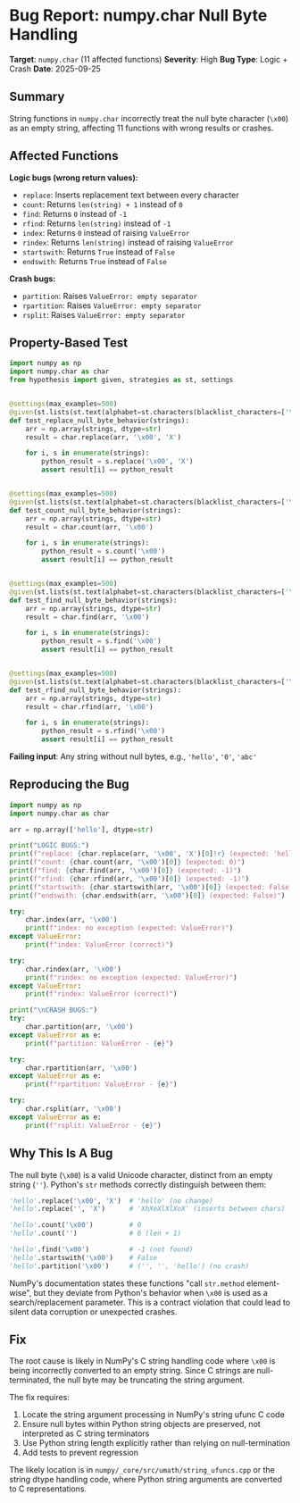 # Bug Report: numpy.char Null Byte Handling

**Target**: `numpy.char` (11 affected functions)
**Severity**: High
**Bug Type**: Logic + Crash
**Date**: 2025-09-25

## Summary

String functions in `numpy.char` incorrectly treat the null byte character (`\x00`) as an empty string, affecting 11 functions with wrong results or crashes.

## Affected Functions

**Logic bugs (wrong return values):**
- `replace`: Inserts replacement text between every character
- `count`: Returns `len(string) + 1` instead of `0`
- `find`: Returns `0` instead of `-1`
- `rfind`: Returns `len(string)` instead of `-1`
- `index`: Returns `0` instead of raising `ValueError`
- `rindex`: Returns `len(string)` instead of raising `ValueError`
- `startswith`: Returns `True` instead of `False`
- `endswith`: Returns `True` instead of `False`

**Crash bugs:**
- `partition`: Raises `ValueError: empty separator`
- `rpartition`: Raises `ValueError: empty separator`
- `rsplit`: Raises `ValueError: empty separator`

## Property-Based Test

```python
import numpy as np
import numpy.char as char
from hypothesis import given, strategies as st, settings


@settings(max_examples=500)
@given(st.lists(st.text(alphabet=st.characters(blacklist_characters=['\x00']), min_size=1), min_size=1))
def test_replace_null_byte_behavior(strings):
    arr = np.array(strings, dtype=str)
    result = char.replace(arr, '\x00', 'X')

    for i, s in enumerate(strings):
        python_result = s.replace('\x00', 'X')
        assert result[i] == python_result


@settings(max_examples=500)
@given(st.lists(st.text(alphabet=st.characters(blacklist_characters=['\x00']), min_size=1), min_size=1))
def test_count_null_byte_behavior(strings):
    arr = np.array(strings, dtype=str)
    result = char.count(arr, '\x00')

    for i, s in enumerate(strings):
        python_result = s.count('\x00')
        assert result[i] == python_result


@settings(max_examples=500)
@given(st.lists(st.text(alphabet=st.characters(blacklist_characters=['\x00']), min_size=1), min_size=1))
def test_find_null_byte_behavior(strings):
    arr = np.array(strings, dtype=str)
    result = char.find(arr, '\x00')

    for i, s in enumerate(strings):
        python_result = s.find('\x00')
        assert result[i] == python_result


@settings(max_examples=500)
@given(st.lists(st.text(alphabet=st.characters(blacklist_characters=['\x00']), min_size=1), min_size=1))
def test_rfind_null_byte_behavior(strings):
    arr = np.array(strings, dtype=str)
    result = char.rfind(arr, '\x00')

    for i, s in enumerate(strings):
        python_result = s.rfind('\x00')
        assert result[i] == python_result
```

**Failing input**: Any string without null bytes, e.g., `'hello'`, `'0'`, `'abc'`

## Reproducing the Bug

```python
import numpy as np
import numpy.char as char

arr = np.array(['hello'], dtype=str)

print("LOGIC BUGS:")
print(f"replace: {char.replace(arr, '\x00', 'X')[0]!r} (expected: 'hello')")
print(f"count: {char.count(arr, '\x00')[0]} (expected: 0)")
print(f"find: {char.find(arr, '\x00')[0]} (expected: -1)")
print(f"rfind: {char.rfind(arr, '\x00')[0]} (expected: -1)")
print(f"startswith: {char.startswith(arr, '\x00')[0]} (expected: False)")
print(f"endswith: {char.endswith(arr, '\x00')[0]} (expected: False)")

try:
    char.index(arr, '\x00')
    print(f"index: no exception (expected: ValueError)")
except ValueError:
    print(f"index: ValueError (correct)")

try:
    char.rindex(arr, '\x00')
    print(f"rindex: no exception (expected: ValueError)")
except ValueError:
    print(f"rindex: ValueError (correct)")

print("\nCRASH BUGS:")
try:
    char.partition(arr, '\x00')
except ValueError as e:
    print(f"partition: ValueError - {e}")

try:
    char.rpartition(arr, '\x00')
except ValueError as e:
    print(f"rpartition: ValueError - {e}")

try:
    char.rsplit(arr, '\x00')
except ValueError as e:
    print(f"rsplit: ValueError - {e}")
```

## Why This Is A Bug

The null byte (`\x00`) is a valid Unicode character, distinct from an empty string (`''`). Python's `str` methods correctly distinguish between them:

```python
'hello'.replace('\x00', 'X')  # 'hello' (no change)
'hello'.replace('', 'X')      # 'XhXeXlXlXoX' (inserts between chars)

'hello'.count('\x00')         # 0
'hello'.count('')             # 6 (len + 1)

'hello'.find('\x00')          # -1 (not found)
'hello'.startswith('\x00')    # False
'hello'.partition('\x00')     # ('', '', 'hello') (no crash)
```

NumPy's documentation states these functions "call `str.method` element-wise", but they deviate from Python's behavior when `\x00` is used as a search/replacement parameter. This is a contract violation that could lead to silent data corruption or unexpected crashes.

## Fix

The root cause is likely in NumPy's C string handling code where `\x00` is being incorrectly converted to an empty string. Since C strings are null-terminated, the null byte may be truncating the string argument.

The fix requires:

1. Locate the string argument processing in NumPy's string ufunc C code
2. Ensure null bytes within Python string objects are preserved, not interpreted as C string terminators
3. Use Python string length explicitly rather than relying on null-termination
4. Add tests to prevent regression

The likely location is in `numpy/_core/src/umath/string_ufuncs.cpp` or the string dtype handling code, where Python string arguments are converted to C representations.